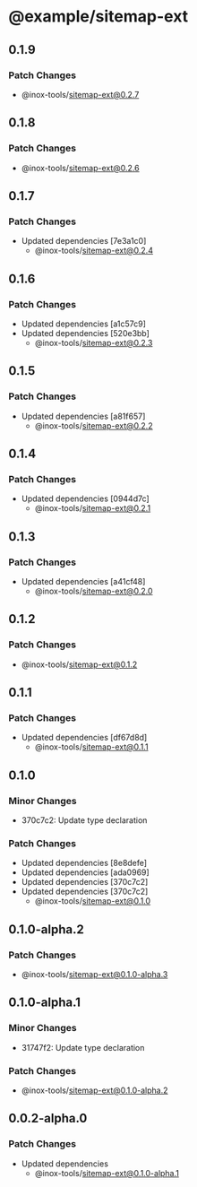 # @example/sitemap-ext

## 0.1.9

### Patch Changes

- @inox-tools/sitemap-ext@0.2.7

## 0.1.8

### Patch Changes

- @inox-tools/sitemap-ext@0.2.6

## 0.1.7

### Patch Changes

- Updated dependencies [7e3a1c0]
  - @inox-tools/sitemap-ext@0.2.4

## 0.1.6

### Patch Changes

- Updated dependencies [a1c57c9]
- Updated dependencies [520e3bb]
  - @inox-tools/sitemap-ext@0.2.3

## 0.1.5

### Patch Changes

- Updated dependencies [a81f657]
  - @inox-tools/sitemap-ext@0.2.2

## 0.1.4

### Patch Changes

- Updated dependencies [0944d7c]
  - @inox-tools/sitemap-ext@0.2.1

## 0.1.3

### Patch Changes

- Updated dependencies [a41cf48]
  - @inox-tools/sitemap-ext@0.2.0

## 0.1.2

### Patch Changes

- @inox-tools/sitemap-ext@0.1.2

## 0.1.1

### Patch Changes

- Updated dependencies [df67d8d]
  - @inox-tools/sitemap-ext@0.1.1

## 0.1.0

### Minor Changes

- 370c7c2: Update type declaration

### Patch Changes

- Updated dependencies [8e8defe]
- Updated dependencies [ada0969]
- Updated dependencies [370c7c2]
- Updated dependencies [370c7c2]
  - @inox-tools/sitemap-ext@0.1.0

## 0.1.0-alpha.2

### Patch Changes

- @inox-tools/sitemap-ext@0.1.0-alpha.3

## 0.1.0-alpha.1

### Minor Changes

- 31747f2: Update type declaration

### Patch Changes

- @inox-tools/sitemap-ext@0.1.0-alpha.2

## 0.0.2-alpha.0

### Patch Changes

- Updated dependencies
  - @inox-tools/sitemap-ext@0.1.0-alpha.1
